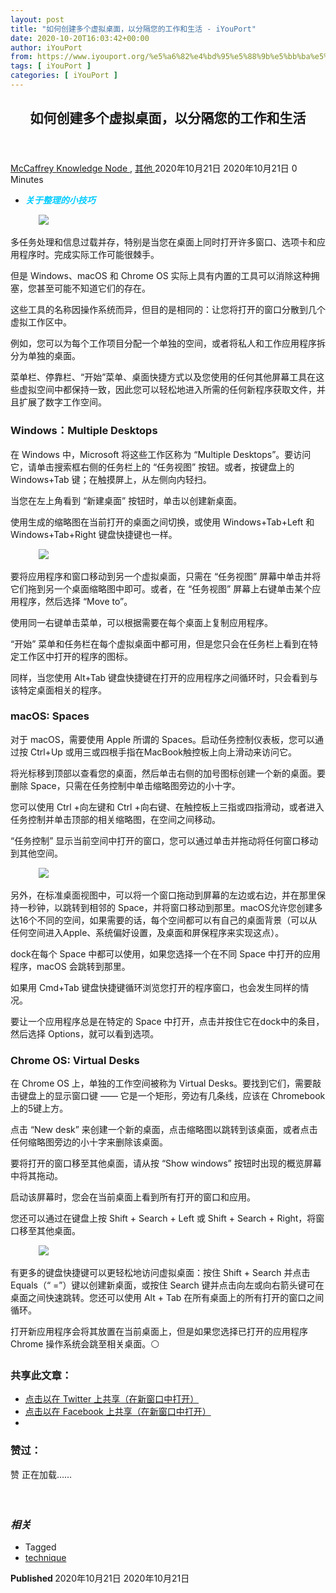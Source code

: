 ```yaml
---
layout: post
title: "如何创建多个虚拟桌面，以分隔您的工作和生活 - iYouPort"
date: 2020-10-20T16:03:42+00:00
author: iYouPort
from: https://www.iyouport.org/%e5%a6%82%e4%bd%95%e5%88%9b%e5%bb%ba%e5%a4%9a%e4%b8%aa%e8%99%9a%e6%8b%9f%e6%a1%8c%e9%9d%a2%ef%bc%8c%e4%bb%a5%e5%88%86%e9%9a%94%e6%82%a8%e7%9a%84%e5%b7%a5%e4%bd%9c%e5%92%8c%e7%94%9f%e6%b4%bb/
tags: [ iYouPort ]
categories: [ iYouPort ]
---
```


<article class="post-14728 post type-post status-publish format-standard has-post-thumbnail hentry category-knowledge-node category-uncategorized tag-technique" id="post-14728">
 <header class="entry-header">
  <h1 class="entry-title">
   如何创建多个虚拟桌面，以分隔您的工作和生活
  </h1>
 </header>
 <div class="entry-meta">
  <span class="byline">
   <a href="https://www.iyouport.org/author/don-evans/" rel="author" title="由McCaffrey发布">
    McCaffrey
   </a>
  </span>
  <span class="cat-links">
   <a href="https://www.iyouport.org/category/knowledge-node/" rel="category tag">
    Knowledge Node
   </a>
   ,
   <a href="https://www.iyouport.org/category/uncategorized/" rel="category tag">
    其他
   </a>
  </span>
  <span class="published-on">
   <time class="entry-date published" datetime="2020-10-21T00:03:42+08:00">
    2020年10月21日
   </time>
   <time class="updated" datetime="2020-10-21T00:03:05+08:00">
    2020年10月21日
   </time>
  </span>
  <span class="word-count">
   0 Minutes
  </span>
 </div>
 <div class="entry-content">
  <ul>
   <li class="graf graf--p">
    <span style="color: #00ccff;">
     <em>
      <strong>
       关于整理的小技巧
      </strong>
     </em>
    </span>
   </li>
  </ul>
  <figure class="graf graf--figure">
   <img class="graf-image aligncenter jetpack-lazy-image" data-height="853" data-image-id="1*ykxDRprBD1ZGE6SFGtz2VA.jpeg" data-lazy-src="https://i0.wp.com/cdn-images-1.medium.com/max/1067/1*ykxDRprBD1ZGE6SFGtz2VA.jpeg?w=1100&amp;is-pending-load=1#038;ssl=1" data-recalc-dims="1" data-width="1280" src="https://i0.wp.com/cdn-images-1.medium.com/max/1067/1*ykxDRprBD1ZGE6SFGtz2VA.jpeg?w=1100&amp;ssl=1" srcset="data:image/gif;base64,R0lGODlhAQABAIAAAAAAAP///yH5BAEAAAAALAAAAAABAAEAAAIBRAA7"/>
   <noscript>
    <img class="graf-image aligncenter" data-height="853" data-image-id="1*ykxDRprBD1ZGE6SFGtz2VA.jpeg" data-recalc-dims="1" data-width="1280" src="https://i0.wp.com/cdn-images-1.medium.com/max/1067/1*ykxDRprBD1ZGE6SFGtz2VA.jpeg?w=1100&amp;ssl=1"/>
   </noscript>
  </figure>
  <p class="graf graf--p">
   多任务处理和信息过载并存，特别是当您在桌面上同时打开许多窗口、选项卡和应用程序时。完成实际工作可能很棘手。
  </p>
  <p class="graf graf--p">
   但是 Windows、macOS 和 Chrome OS 实际上具有内置的工具可以消除这种拥塞，您甚至可能不知道它们的存在。
  </p>
  <p class="graf graf--p">
   这些工具的名称因操作系统而异，但目的是相同的：让您将打开的窗口分散到几个虚拟工作区中。
  </p>
  <p class="graf graf--p">
   例如，您可以为每个工作项目分配一个单独的空间，或者将私人和工作应用程序拆分为单独的桌面。
  </p>
  <p class="graf graf--p">
   菜单栏、停靠栏、“开始”菜单、桌面快捷方式以及您使用的任何其他屏幕工具在这些虚拟空间中都保持一致，因此您可以轻松地进入所需的任何新程序获取文件，并且扩展了数字工作空间。
  </p>
  <h3 class="graf graf--p">
   <strong class="markup--strong markup--p-strong">
    Windows：Multiple Desktops
   </strong>
  </h3>
  <p class="graf graf--p">
   在 Windows 中，Microsoft 将这些工作区称为 “Multiple Desktops”。要访问它，请单击搜索框右侧的任务栏上的 “任务视图” 按钮。或者，按键盘上的 Windows+Tab 键；在触摸屏上，从左侧向内轻扫。
  </p>
  <p class="graf graf--p">
   当您在左上角看到 “新建桌面” 按钮时，单击以创建新桌面。
  </p>
  <p class="graf graf--p">
   使用生成的缩略图在当前打开的桌面之间切换，或使用 Windows+Tab+Left 和 Windows+Tab+Right 键盘快捷键也一样。
  </p>
  <figure class="graf graf--figure">
   <img class="graf-image aligncenter jetpack-lazy-image" data-height="898" data-image-id="1*F9biQzkRYR9vzBLzgMacPw.png" data-lazy-src="https://i0.wp.com/cdn-images-1.medium.com/max/1067/1*F9biQzkRYR9vzBLzgMacPw.png?w=1100&amp;is-pending-load=1#038;ssl=1" data-recalc-dims="1" data-width="1594" src="https://i0.wp.com/cdn-images-1.medium.com/max/1067/1*F9biQzkRYR9vzBLzgMacPw.png?w=1100&amp;ssl=1" srcset="data:image/gif;base64,R0lGODlhAQABAIAAAAAAAP///yH5BAEAAAAALAAAAAABAAEAAAIBRAA7"/>
   <noscript>
    <img class="graf-image aligncenter" data-height="898" data-image-id="1*F9biQzkRYR9vzBLzgMacPw.png" data-recalc-dims="1" data-width="1594" src="https://i0.wp.com/cdn-images-1.medium.com/max/1067/1*F9biQzkRYR9vzBLzgMacPw.png?w=1100&amp;ssl=1"/>
   </noscript>
  </figure>
  <p class="graf graf--p">
   要将应用程序和窗口移动到另一个虚拟桌面，只需在 “任务视图” 屏幕中单击并将它们拖到另一个桌面缩略图中即可。或者，在 “任务视图” 屏幕上右键单击某个应用程序，然后选择 “Move to”。
  </p>
  <p class="graf graf--p">
   使用同一右键单击菜单，可以根据需要在每个桌面上复制应用程序。
  </p>
  <p class="graf graf--p graf--startsWithDoubleQuote">
   “开始” 菜单和任务栏在每个虚拟桌面中都可用，但是您只会在任务栏上看到在特定工作区中打开的程序的图标。
  </p>
  <p class="graf graf--p">
   同样，当您使用 Alt+Tab 键盘快捷键在打开的应用程序之间循环时，只会看到与该特定桌面相关的程序。
  </p>
  <h3 class="graf graf--p">
   <strong class="markup--strong markup--p-strong">
    macOS: Spaces
   </strong>
  </h3>
  <p class="graf graf--p">
   对于 macOS，需要使用 Apple 所谓的 Spaces。启动任务控制仪表板，您可以通过按 Ctrl+Up 或用三或四根手指在MacBook触控板上向上滑动来访问它。
  </p>
  <p class="graf graf--p">
   将光标移到顶部以查看您的桌面，然后单击右侧的加号图标创建一个新的桌面。要删除 Space，只需在任务控制中单击缩略图旁边的小十字。
  </p>
  <p class="graf graf--p">
   您可以使用 Ctrl +向左键和 Ctrl +向右键、在触控板上三指或四指滑动，或者进入任务控制并单击顶部的相关缩略图，在空间之间移动。
  </p>
  <p class="graf graf--p graf--startsWithDoubleQuote">
   “任务控制” 显示当前空间中打开的窗口，您可以通过单击并拖动将任何窗口移动到其他空间。
  </p>
  <figure class="graf graf--figure">
   <img class="graf-image aligncenter jetpack-lazy-image" data-height="900" data-image-id="1*K72ZmYyzo6r7rJTUFvE11w.png" data-lazy-src="https://i1.wp.com/cdn-images-1.medium.com/max/1067/1*K72ZmYyzo6r7rJTUFvE11w.png?w=1100&amp;is-pending-load=1#038;ssl=1" data-recalc-dims="1" data-width="1598" src="https://i1.wp.com/cdn-images-1.medium.com/max/1067/1*K72ZmYyzo6r7rJTUFvE11w.png?w=1100&amp;ssl=1" srcset="data:image/gif;base64,R0lGODlhAQABAIAAAAAAAP///yH5BAEAAAAALAAAAAABAAEAAAIBRAA7"/>
   <noscript>
    <img class="graf-image aligncenter" data-height="900" data-image-id="1*K72ZmYyzo6r7rJTUFvE11w.png" data-recalc-dims="1" data-width="1598" src="https://i1.wp.com/cdn-images-1.medium.com/max/1067/1*K72ZmYyzo6r7rJTUFvE11w.png?w=1100&amp;ssl=1"/>
   </noscript>
  </figure>
  <p class="graf graf--p">
   另外，在标准桌面视图中，可以将一个窗口拖动到屏幕的左边或右边，并在那里保持一秒钟，以跳转到相邻的 Space，并将窗口移动到那里。macOS允许您创建多达16个不同的空间，如果需要的话，每个空间都可以有自己的桌面背景（可以从任何空间进入Apple、系统偏好设置，及桌面和屏保程序来实现这点）。
  </p>
  <p class="graf graf--p">
   dock在每个 Space 中都可以使用，如果您选择一个在不同 Space 中打开的应用程序，macOS 会跳转到那里。
  </p>
  <p class="graf graf--p">
   如果用 Cmd+Tab 键盘快捷键循环浏览您打开的程序窗口，也会发生同样的情况。
  </p>
  <p class="graf graf--p">
   要让一个应用程序总是在特定的 Space 中打开，点击并按住它在dock中的条目，然后选择 Options，就可以看到选项。
  </p>
  <h3 class="graf graf--p">
   <strong class="markup--strong markup--p-strong">
    Chrome OS: Virtual Desks
   </strong>
  </h3>
  <p class="graf graf--p">
   在 Chrome OS 上，单独的工作空间被称为 Virtual Desks。要找到它们，需要敲击键盘上的显示窗口键 —— 它是一个矩形，旁边有几条线，应该在 Chromebook 上的5键上方。
  </p>
  <p class="graf graf--p">
   点击 “New desk” 来创建一个新的桌面，点击缩略图以跳转到该桌面，或者点击任何缩略图旁边的小十字来删除该桌面。
  </p>
  <p class="graf graf--p">
   要将打开的窗口移至其他桌面，请从按 “Show windows” 按钮时出现的概览屏幕中将其拖动。
  </p>
  <p class="graf graf--p">
   启动该屏幕时，您会在当前桌面上看到所有打开的窗口和应用。
  </p>
  <p class="graf graf--p">
   您还可以通过在键盘上按 Shift + Search + Left 或 Shift + Search + Right，将窗口移至其他桌面。
  </p>
  <figure class="graf graf--figure">
   <img class="graf-image aligncenter jetpack-lazy-image" data-height="900" data-image-id="1*qVTqoB0ICiY5RS3NTcPfJQ.png" data-lazy-src="https://i0.wp.com/cdn-images-1.medium.com/max/1067/1*qVTqoB0ICiY5RS3NTcPfJQ.png?w=1100&amp;is-pending-load=1#038;ssl=1" data-recalc-dims="1" data-width="1596" src="https://i0.wp.com/cdn-images-1.medium.com/max/1067/1*qVTqoB0ICiY5RS3NTcPfJQ.png?w=1100&amp;ssl=1" srcset="data:image/gif;base64,R0lGODlhAQABAIAAAAAAAP///yH5BAEAAAAALAAAAAABAAEAAAIBRAA7"/>
   <noscript>
    <img class="graf-image aligncenter" data-height="900" data-image-id="1*qVTqoB0ICiY5RS3NTcPfJQ.png" data-recalc-dims="1" data-width="1596" src="https://i0.wp.com/cdn-images-1.medium.com/max/1067/1*qVTqoB0ICiY5RS3NTcPfJQ.png?w=1100&amp;ssl=1"/>
   </noscript>
  </figure>
  <p class="graf graf--p">
   有更多的键盘快捷键可以更轻松地访问虚拟桌面：按住 Shift + Search 并点击 Equals（“ =”）键以创建新桌面，或按住 Search 键并点击向左或向右箭头键可在桌面之间快速跳转。您还可以使用 Alt + Tab 在所有桌面上的所有打开的窗口之间循环。
  </p>
  <p class="graf graf--p">
   打开新应用程序会将其放置在当前桌面上，但是如果您选择已打开的应用程序 Chrome 操作系统会跳至相关桌面。⚪️
  </p>
  <div id="atatags-1611829871-5f8f9de652962">
  </div>
  <div class="sharedaddy sd-sharing-enabled">
   <div class="robots-nocontent sd-block sd-social sd-social-icon sd-sharing">
    <h3 class="sd-title">
     共享此文章：
    </h3>
    <div class="sd-content">
     <ul>
      <li class="share-twitter">
       <a class="share-twitter sd-button share-icon no-text" data-shared="sharing-twitter-14728" href="https://www.iyouport.org/%e5%a6%82%e4%bd%95%e5%88%9b%e5%bb%ba%e5%a4%9a%e4%b8%aa%e8%99%9a%e6%8b%9f%e6%a1%8c%e9%9d%a2%ef%bc%8c%e4%bb%a5%e5%88%86%e9%9a%94%e6%82%a8%e7%9a%84%e5%b7%a5%e4%bd%9c%e5%92%8c%e7%94%9f%e6%b4%bb/?share=twitter" rel="nofollow noopener noreferrer" target="_blank" title="点击以在 Twitter 上共享">
        <span>
        </span>
        <span class="sharing-screen-reader-text">
         点击以在 Twitter 上共享（在新窗口中打开）
        </span>
       </a>
      </li>
      <li class="share-facebook">
       <a class="share-facebook sd-button share-icon no-text" data-shared="sharing-facebook-14728" href="https://www.iyouport.org/%e5%a6%82%e4%bd%95%e5%88%9b%e5%bb%ba%e5%a4%9a%e4%b8%aa%e8%99%9a%e6%8b%9f%e6%a1%8c%e9%9d%a2%ef%bc%8c%e4%bb%a5%e5%88%86%e9%9a%94%e6%82%a8%e7%9a%84%e5%b7%a5%e4%bd%9c%e5%92%8c%e7%94%9f%e6%b4%bb/?share=facebook" rel="nofollow noopener noreferrer" target="_blank" title="点击以在 Facebook 上共享">
        <span>
        </span>
        <span class="sharing-screen-reader-text">
         点击以在 Facebook 上共享（在新窗口中打开）
        </span>
       </a>
      </li>
      <li class="share-end">
      </li>
     </ul>
    </div>
   </div>
  </div>
  <div class="sharedaddy sd-block sd-like jetpack-likes-widget-wrapper jetpack-likes-widget-unloaded" data-name="like-post-frame-161182987-14728-5f8f9de6532c2" data-src="https://widgets.wp.com/likes/#blog_id=161182987&amp;post_id=14728&amp;origin=www.iyouport.org&amp;obj_id=161182987-14728-5f8f9de6532c2" id="like-post-wrapper-161182987-14728-5f8f9de6532c2">
   <h3 class="sd-title">
    赞过：
   </h3>
   <div class="likes-widget-placeholder post-likes-widget-placeholder" style="height: 55px;">
    <span class="button">
     <span>
      赞
     </span>
    </span>
    <span class="loading">
     正在加载……
    </span>
   </div>
   <span class="sd-text-color">
   </span>
   <a class="sd-link-color">
   </a>
  </div>
  <div class="jp-relatedposts" id="jp-relatedposts">
   <h3 class="jp-relatedposts-headline">
    <em>
     相关
    </em>
   </h3>
  </div>
 </div>
 <div class="entry-footer">
  <ul class="post-tags light-text">
   <li>
    Tagged
   </li>
   <li>
    <a href="https://www.iyouport.org/tag/technique/" rel="tag">
     technique
    </a>
   </li>
  </ul>
 </div>
 <div class="entry-author-wrapper">
  <div class="site-posted-on">
   <strong>
    Published
   </strong>
   <time class="entry-date published" datetime="2020-10-21T00:03:42+08:00">
    2020年10月21日
   </time>
   <time class="updated" datetime="2020-10-21T00:03:05+08:00">
    2020年10月21日
   </time>
  </div>
 </div>
</article>

